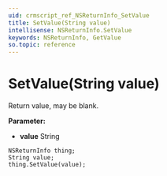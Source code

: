 ```yaml
---
uid: crmscript_ref_NSReturnInfo_SetValue
title: SetValue(String value)
intellisense: NSReturnInfo.SetValue
keywords: NSReturnInfo, GetValue
so.topic: reference
---
```


# SetValue(String value)

Return value, may be blank.

**Parameter:** 
 - **value** String

```crmscript
NSReturnInfo thing;
String value;
thing.SetValue(value);
```

